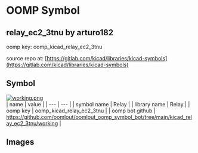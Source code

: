 # OOMP Symbol  
## relay_ec2_3tnu  by arturo182  
  
oomp key: oomp_kicad_relay_ec2_3tnu  
  
source repo at: [https://gitlab.com/kicad/libraries/kicad-symbols](https://gitlab.com/kicad/libraries/kicad-symbols)  
## Symbol  
  
[![working.png](working_600.png)](working.png)  
| name | value | 
| --- | --- | 
| symbol name | Relay | 
| library name | Relay | 
| oomp key | oomp_kicad_relay_ec2_3tnu | 
| oomp bot github | https://github.com/oomlout/oomlout_oomp_symbol_bot/tree/main/kicad_relay_ec2_3tnu/working | 
## Images  
